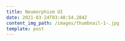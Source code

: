 ```yaml
---
title: Neumorphism UI
date: 2021-03-24T03:48:54.284Z
content_img_path: /images/thumbnail-1-.jpg
template: post
---
```

